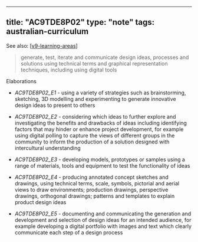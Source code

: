 
---
title: "AC9TDE8P02"
type: "note"
tags: australian-curriculum
---

See also: [[v9-learning-areas]]


> generate, test, iterate and communicate design ideas, processes and solutions using technical terms and graphical representation techniques, including using digital tools

Elaborations


- _AC9TDE8P02_E1_ - using a variety of strategies such as brainstorming, sketching, 3D modelling and experimenting to generate innovative design ideas to present to others

- _AC9TDE8P02_E2_ - considering which ideas to further explore and investigating the benefits and drawbacks of ideas including identifying factors that may hinder or enhance project development, for example using digital polling to capture the views of different groups in the community to inform the production of a solution designed with intercultural understanding

- _AC9TDE8P02_E3_ - developing models, prototypes or samples using a range of materials, tools and equipment to test the functionality of ideas

- _AC9TDE8P02_E4_ - producing annotated concept sketches and drawings, using technical terms, scale, symbols, pictorial and aerial views to draw environments; production drawings, perspective drawings, orthogonal drawings; patterns and templates to explain product design ideas

- _AC9TDE8P02_E5_ - documenting and communicating the generation and development and selection of design ideas for an intended audience, for example developing a digital portfolio with images and text which clearly communicate each step of a design process

[//begin]: # "Autogenerated link references for markdown compatibility"
[v9-learning-areas]: ../v9-learning-areas "Learning Areas"
[//end]: # "Autogenerated link references"
